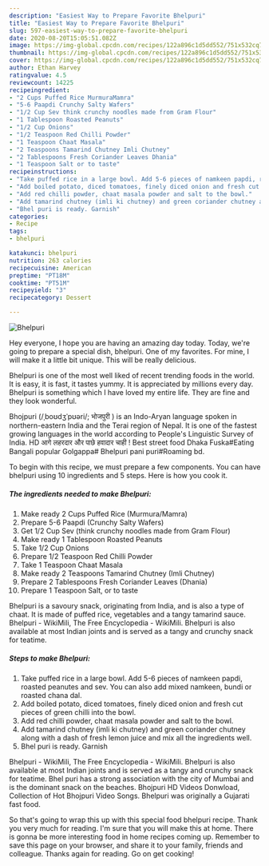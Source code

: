 ```yaml
---
description: "Easiest Way to Prepare Favorite Bhelpuri"
title: "Easiest Way to Prepare Favorite Bhelpuri"
slug: 597-easiest-way-to-prepare-favorite-bhelpuri
date: 2020-08-20T15:05:51.082Z
image: https://img-global.cpcdn.com/recipes/122a896c1d5dd552/751x532cq70/bhelpuri-recipe-main-photo.jpg
thumbnail: https://img-global.cpcdn.com/recipes/122a896c1d5dd552/751x532cq70/bhelpuri-recipe-main-photo.jpg
cover: https://img-global.cpcdn.com/recipes/122a896c1d5dd552/751x532cq70/bhelpuri-recipe-main-photo.jpg
author: Ethan Harvey
ratingvalue: 4.5
reviewcount: 14225
recipeingredient:
- "2 Cups Puffed Rice MurmuraMamra"
- "5-6 Paapdi Crunchy Salty Wafers"
- "1/2 Cup Sev think crunchy noodles made from Gram Flour"
- "1 Tablespoon Roasted Peanuts"
- "1/2 Cup Onions"
- "1/2 Teaspoon Red Chilli Powder"
- "1 Teaspoon Chaat Masala"
- "2 Teaspoons Tamarind Chutney Imli Chutney"
- "2 Tablespoons Fresh Coriander Leaves Dhania"
- "1 Teaspoon Salt or to taste"
recipeinstructions:
- "Take puffed rice in a large bowl. Add 5-6 pieces of namkeen papdi, roasted peanutes and sev. You can also add mixed namkeen, bundi or roasted chana dal."
- "Add boiled potato, diced tomatoes, finely diced onion and fresh cut pieces of green chilli into the bowl."
- "Add red chilli powder, chaat masala powder and salt to the bowl."
- "Add tamarind chutney (imli ki chutney) and green coriander chutney along with a dash of fresh lemon juice and mix all the ingredients well."
- "Bhel puri is ready. Garnish"
categories:
- Recipe
tags:
- bhelpuri

katakunci: bhelpuri 
nutrition: 263 calories
recipecuisine: American
preptime: "PT18M"
cooktime: "PT51M"
recipeyield: "3"
recipecategory: Dessert

---
```



![Bhelpuri](https://img-global.cpcdn.com/recipes/122a896c1d5dd552/751x532cq70/bhelpuri-recipe-main-photo.jpg)

Hey everyone, I hope you are having an amazing day today. Today, we're going to prepare a special dish, bhelpuri. One of my favorites. For mine, I will make it a little bit unique. This will be really delicious.

Bhelpuri is one of the most well liked of recent trending foods in the world. It is easy, it is fast, it tastes yummy. It is appreciated by millions every day. Bhelpuri is something which I have loved my entire life. They are fine and they look wonderful.

Bhojpuri (/ˌboʊdʒˈpʊəri/; भोजपुरी ) is an Indo-Aryan language spoken in northern-eastern India and the Terai region of Nepal. It is one of the fastest growing languages in the world according to People&#39;s Linguistic Survey of India. HD आगे लहरदार और पाछे हवादार चाही ! Best street food Dhaka Fuska#Eating Bangali popular Golgappa# Bhelpuri pani puri#Roaming bd.


To begin with this recipe, we must prepare a few components. You can have bhelpuri using 10 ingredients and 5 steps. Here is how you cook it.

<!--inarticleads1-->

##### The ingredients needed to make Bhelpuri:

1. Make ready 2 Cups Puffed Rice (Murmura/Mamra)
1. Prepare 5-6 Paapdi (Crunchy Salty Wafers)
1. Get 1/2 Cup Sev (think crunchy noodles made from Gram Flour)
1. Make ready 1 Tablespoon Roasted Peanuts
1. Take 1/2 Cup Onions
1. Prepare 1/2 Teaspoon Red Chilli Powder
1. Take 1 Teaspoon Chaat Masala
1. Make ready 2 Teaspoons Tamarind Chutney (Imli Chutney)
1. Prepare 2 Tablespoons Fresh Coriander Leaves (Dhania)
1. Prepare 1 Teaspoon Salt, or to taste


Bhelpuri is a savoury snack, originating from India, and is also a type of chaat. It is made of puffed rice, vegetables and a tangy tamarind sauce. Bhelpuri - WikiMili, The Free Encyclopedia - WikiMili. Bhelpuri is also available at most Indian joints and is served as a tangy and crunchy snack for teatime. 

<!--inarticleads2-->

##### Steps to make Bhelpuri:

1. Take puffed rice in a large bowl. Add 5-6 pieces of namkeen papdi, roasted peanutes and sev. You can also add mixed namkeen, bundi or roasted chana dal.
1. Add boiled potato, diced tomatoes, finely diced onion and fresh cut pieces of green chilli into the bowl.
1. Add red chilli powder, chaat masala powder and salt to the bowl.
1. Add tamarind chutney (imli ki chutney) and green coriander chutney along with a dash of fresh lemon juice and mix all the ingredients well.
1. Bhel puri is ready. Garnish


Bhelpuri - WikiMili, The Free Encyclopedia - WikiMili. Bhelpuri is also available at most Indian joints and is served as a tangy and crunchy snack for teatime. Bhel puri has a strong association with the city of Mumbai and is the dominant snack on the beaches. Bhojpuri HD Videos Donwload, Collection of Hot Bhojpuri Video Songs. Bhelpuri was originally a Gujarati fast food. 

So that's going to wrap this up with this special food bhelpuri recipe. Thank you very much for reading. I'm sure that you will make this at home. There is gonna be more interesting food in home recipes coming up. Remember to save this page on your browser, and share it to your family, friends and colleague. Thanks again for reading. Go on get cooking!
